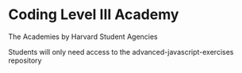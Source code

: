 # Coding Level III Academy
The Academies by Harvard Student Agencies

Students will only need access to the advanced-javascript-exercises repository
